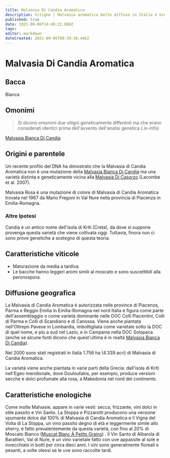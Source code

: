 ```yaml
---
title: Malvasia Di Candia Aromatica
description: Vitigno | Malvasia aromatica molto diffusa in Italia e Grecia.
published: true
date: 2021-09-06T14:49:22.088Z
tags: 
editor: markdown
dateCreated: 2021-09-06T09:39:38.446Z
---
```


# Malvasia Di Candia Aromatica

## Bacca
Bianca

## Omonimi
> Si dicono omonimi due vitigni geneticamente differenti ma che erano considerati identici prima dell'avvento dell'analisi genetica
{.is-info}

[Malvasia Bianca Di Candia](/vitigni/Italia/malvasia-bianca-di-candia)


## Origini e parentele
Un recente profilo del DNA ha dimostrato che la Malvasia di Candia Aromatica non è una mutazione della [Malvasia Bianca Di Candia](/vitigni/Italia/malvasia-bianca-di-candia) ma una varietà distinta e geneticamente vicina alla [Malvasia Di Casorzo](/vitigni/Italia/malvasia-di-casorzo) (Lacombe et al. 2007).

Malvasia Rosa è una mutazione di colore di Malvasia di Candia Aromatica trovata nel 1967 da Mario Fregoni in Val Nure nella provincia di Piacenza in Emilia-Romagna.

### Altre Ipotesi

Candia è un antico nome dell'isola di Kríti (Creta), da dove si suppone provenga questa varietà che viene coltivata oggi. Tuttavia, finora non ci sono prove genetiche a sostegno di questa teoria.

## Caratteristiche viticole

- Maturazione da media a tardiva 
- Le bacche hanno leggeri aromi simili al moscato e sono suscettibili alla peronospora.

## Diffusione geografica
La Malvasia di Candia Aromatica è autorizzata nelle province di Piacenza, Parma e Reggio Emilia in Emilia-Romagna nel nord Italia e figura come parte dell'assemblaggio o come varietà dominante nelle DOC Colli Piacentini, Colli di Parma e Colli di Scandiano e di Canossa. Viene anche piantata nell'Oltrepò Pavese in Lombardia, imbottigliata come varietale sotto la DOC di quel nome, e più a sud nel Lazio, e in Campania nella DOC Solopaca (anche se alcune fonti dicono che quest'ultima è in realtà [Malvasia Bianca Di Candia](/vitigni/Italia/malvasia-bianca-di-candia)).

Nel 2000 sono stati registrati in Italia 1.756 ha (4.339 acri) di Malvasia di Candia Aromatica.

La varietà viene anche piantata in varie parti della Grecia: dall'isola di Kríti nell'Egeo meridionale, dove Douloufakis, per esempio, produce versioni secche e dolci profumate alla rosa, a Makedonía nel nord del continente.

## Caratteristiche enologiche

Come molte Malvasie, appare in varie vesti: secca, frizzante, vini dolci in stile passito e Vin Santo. La Stoppa e Pizzarotti producono una versione spumante dolce dal 100% di Malvasia di Candia Aromatica e il Vigna del Volta di La Stoppa, un vino passito degno di età e leggermente simile allo sherry, è fatto prevalentemente da questa varietà, con fino al 20% di Moscato Bianco ([Muscat Blanc À Petits Grains](/vitigni/Francia/bacca-bianca/muscat-blanc-a-petit-grains)) . Il Vin Santo di Albarola di Barattieri, Val di Nure, è un vino varietale fatto con uve appassite al sole e invecchiato in botti per circa dieci anni. I vini sono generalmente floreali e pesanti, a volte oleosi se le uve sono raccolte tardi.